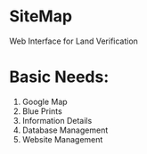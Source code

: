 # SiteMap
Web Interface for Land Verification

# Basic Needs:
  1) Google Map
  2) Blue Prints
  3) Information Details
  4) Database Management
  5) Website Management
  
